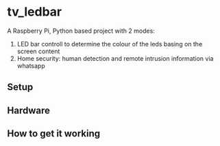 # tv_ledbar
A Raspberry Pi, Python based project with 2 modes:
1. LED bar controll to determine the colour of the leds basing on the screen content 
2. Home security:  human detection and remote intrusion information via whatsapp 

## Setup 

## Hardware

## How to get it working


